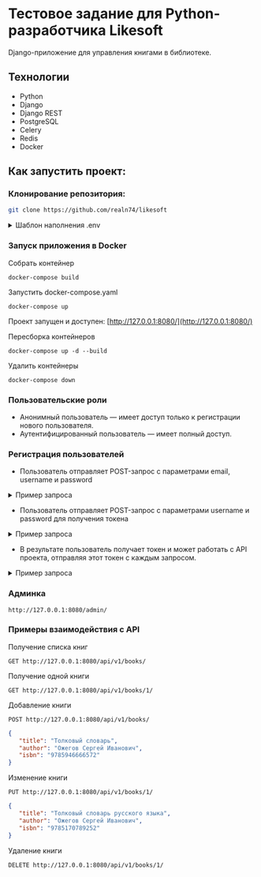 # Тестовое задание для Python-разработчика Likesoft

Django-приложение для управления книгами в библиотеке.

## Технологии

- Python
- Django
- Django REST
- PostgreSQL
- Celery
- Redis
- Docker

## Как запустить проект:

### Клонирование репозитория:
```sh
git clone https://github.com/realn74/likesoft
```
<details> <summary> Шаблон наполнения .env </summary>

```
SECRET_KEY = 'django-insecure-eick6n9ug90djm0ytune0ytmy6j6-n3c$r+l4%z(6cxzi7r^#'

Подключение к postgresql:

DB_ENGINE=django.db.backends.postgresql
POSTGRES_DB='postgres'
POSTGRES_USER='postgres'
POSTGRES_PASSWORD='postgres'
DB_HOST='db'
DB_PORT='5432'

Подключение к почтовому серверу для отправки писем при регистрации:

EMAIL_HOST = 'smtp.gmail.com'
EMAIL_PORT = '435'
EMAIL_USE_TLS = True
EMAIL_HOST_USER = 'true23@gmail.com'
EMAIL_HOST_PASSWORD = '111111111111111111'
EMAIL_SERVER = EMAIL_HOST_USER
DEFAULT_FROM_EMAIL = EMAIL_HOST_USER
EMAIL_ADMIN = ['true23@gmail.com']

```
</details>

### Запуск приложения в Docker
Собрать контейнер
```
docker-compose build
```
Запустить docker-compose.yaml
```
docker-compose up
```

Проект запущен и доступен: [http://127.0.0.1:8080/](http://127.0.0.1:8080/)

Пересборка контейнеров
```
docker-compose up -d --build
```
Удалить контейнеры
```
docker-compose down
```

### Пользовательские роли
 - Анонимный пользователь — имеет доступ только к регистрации нового пользователя.
 - Аутентифицированный пользователь — имеет полный доступ.

### Регистрация пользователей
 - Пользователь отправляет POST-запрос с параметрами email, username и password
<details> <summary> Пример запроса </summary>

```http request
   POST http://127.0.0.1:8080/auth/signup/
```

 ```json
{
    "username": "admin",
    "password": "962937",
    "email": "fdh@fos.ter"
}
```
</details>

 
 - Пользователь отправляет POST-запрос с параметрами username и password для получения токена
<details> <summary> Пример запроса </summary>

```http request
   POST http://127.0.0.1:8080/api/api-token-auth/
```

 ```json
{
    "username": "admin",
    "password": "962937"
}
```
Пример ответа

```
{
    "token": "c90db0154b64fd3478e9a9fb1d156999ce9bf320"
}
```

</details>

 - В результате пользователь получает токен и может работать с API проекта, отправляя этот токен с каждым запросом.


<details> <summary> Пример запроса </summary>

```http request
   POST http://127.0.0.1:8080/api/v1/books/
```

 ```json
{
    "title": "Толковый словарь",
    "author": "Ожегов Сергей Иванович",
    "isbn": "9785946666572"
}
```
 </details>

### Админка

  ```
  http://127.0.0.1:8080/admin/
  ```

### Примеры взаимодействия с API


Получение списка книг

  ```
  GET http://127.0.0.1:8080/api/v1/books/
  ```
Получение одной книги

  ```
  GET http://127.0.0.1:8080/api/v1/books/1/
  ```
Добавление книги 

  ```
  POST http://127.0.0.1:8080/api/v1/books/
  ```

 ```json
{
    "title": "Толковый словарь",
    "author": "Ожегов Сергей Иванович",
    "isbn": "9785946666572"
}
```

Изменение книги 

  ```
  PUT http://127.0.0.1:8080/api/v1/books/1/
  ```

 ```json
{
    "title": "Толковый словарь русского языка",
    "author": "Ожегов Сергей Иванович",
    "isbn": "9785170789252"
}
```

Удаление книги

  ```
  DELETE http://127.0.0.1:8080/api/v1/books/1/
  ```
